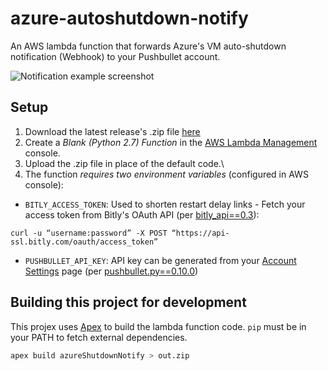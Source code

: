 # azure-autoshutdown-notify

An AWS lambda function that forwards Azure's VM auto-shutdown notification (Webhook) to your Pushbullet account.

![Notification example screenshot](/../screenshots/notification.png?raw=true "Notification example")

## Setup

1. Download the latest release's .zip file [here](https://github.com/jklewa/azure-autoshutdown-notify/releases)
2. Create a *Blank (Python 2.7) Function* in the [AWS Lambda Management](https://console.aws.amazon.com/lambda/home) console.
3. Upload the .zip file in place of the default code.\
4. The function *requires two environment variables* (configured in AWS console):

  * `BITLY_ACCESS_TOKEN`: Used to shorten restart delay links - Fetch your access token from Bitly's OAuth API (per [bitly_api==0.3](https://pypi.python.org/pypi/bitly_api/0.3)):
  ```
  curl -u “username:password” -X POST “https://api-ssl.bitly.com/oauth/access_token”
  ```

  * `PUSHBULLET_API_KEY`: API key can be generated from your [Account Settings](https://www.pushbullet.com/account) page (per [pushbullet.py==0.10.0](https://pypi.python.org/pypi/pushbullet.py/0.10.0))

## Building this project for development

This projex uses [Apex](https://github.com/apex/apex) to build the lambda function code. `pip` must be in your PATH to fetch external dependencies.

```bash
apex build azureShutdownNotify > out.zip
```
